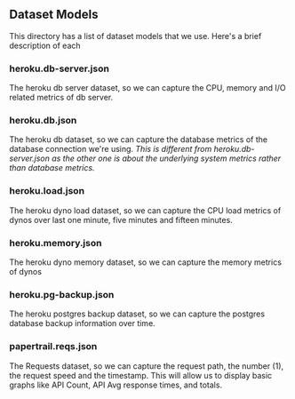 ## Dataset Models

This directory has a list of dataset models that we use.  Here's a brief description of each

### heroku.db-server.json

The heroku db server dataset, so we can capture the CPU, memory and I/O related metrics of db server.

### heroku.db.json

The heroku db dataset, so we can capture the database metrics of the database connection we're using. _This is different from heroku.db-server.json as the other one is about the underlying system metrics rather than database metrics._

### heroku.load.json

The heroku dyno load dataset, so we can capture the CPU load metrics of dynos over last one minute, five minutes and fifteen minutes.

### heroku.memory.json

The heroku dyno memory dataset, so we can capture the memory metrics of dynos

### heroku.pg-backup.json

The heroku postgres backup dataset, so we can capture the postgres database backup information over time.

### papertrail.reqs.json

The Requests dataset, so we can capture the request path, the number (1), the request speed and the timestamp.  This will allow us to display basic graphs like API Count, API Avg response times, and totals.
